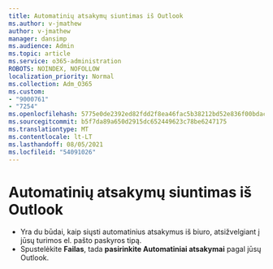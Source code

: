 ```yaml
---
title: Automatinių atsakymų siuntimas iš Outlook
ms.author: v-jmathew
author: v-jmathew
manager: dansimp
ms.audience: Admin
ms.topic: article
ms.service: o365-administration
ROBOTS: NOINDEX, NOFOLLOW
localization_priority: Normal
ms.collection: Adm_O365
ms.custom:
- "9000761"
- "7254"
ms.openlocfilehash: 5775e0de2392ed82fdd2f8ea46fac5b38212bd52e836f00bdac68b24e31639ba
ms.sourcegitcommit: b5f7da89a650d2915dc652449623c78be6247175
ms.translationtype: MT
ms.contentlocale: lt-LT
ms.lasthandoff: 08/05/2021
ms.locfileid: "54091026"
---
```

# <a name="sending-automatic-replies-from-outlook"></a>Automatinių atsakymų siuntimas iš Outlook

- Yra du būdai, kaip siųsti automatinius atsakymus iš biuro, atsižvelgiant į jūsų turimos el. pašto paskyros tipą.
- Spustelėkite **Failas**, tada **pasirinkite Automatiniai atsakymai** pagal jūsų Outlook.
